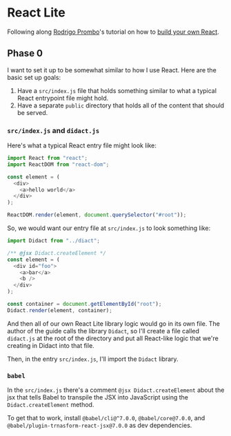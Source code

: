 # React Lite

Following along [Rodrigo Prombo](https://pomb.us)'s tutorial on how to
[build your own React](https://pomb.us/build-your-own-react/).

## Phase 0

I want to set it up to be somewhat similar to how I use React. Here are the basic set up goals:

1. Have a `src/index.js` file that holds something similar to what a typical React entrypoint file might hold.
2. Have a separate `public` directory that holds all of the content that should be served.

### `src/index.js` and `didact.js`

Here's what a typical React entry file might look like:

```js
import React from "react";
import ReactDOM from "react-dom";

const element = (
  <div>
    <a>hello world</a>
  </div>
);

ReactDOM.render(element, document.querySelector("#root"));
```

So, we would want our entry file at `src/index.js` to look something like:

```js
import Didact from "../diact";

/** @jsx Didact.createElement */
const element = (
  <div id="foo">
    <a>bar</a>
    <b />
  </div>
);

const container = document.getElementById("root");
Didact.render(element, container);

```

And then all of our own React Lite library logic would go in its own file. The
author of the guide calls the library `Didact`, so I'll create a file called
`didact.js` at the root of the directory and put all React-like logic that we're
creating in Didact into that file.

Then, in the entry `src/index.js`, I'll import the `Didact` library.

### `babel`

In the `src/index.js` there's a comment `@jsx Didact.createElement` about the
jsx that tells Babel to transpile the JSX into JavaScript using the
`Didact.createElement` method.

To get that to work, install `@babel/cli@^7.0.0`, `@babel/core@7.0.0`, and
`@babel/plugin-trnasform-react-jsx@7.0.0` as dev dependencies.
